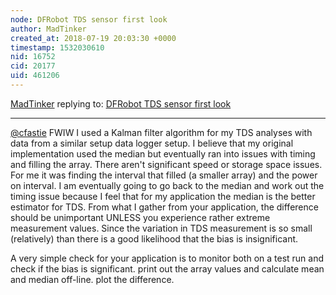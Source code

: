```yaml
---
node: DFRobot TDS sensor first look
author: MadTinker
created_at: 2018-07-19 20:03:30 +0000
timestamp: 1532030610
nid: 16752
cid: 20177
uid: 461206
---
```




[MadTinker](../profile/MadTinker) replying to: [DFRobot TDS sensor first look](../notes/cfastie/07-19-2018/dfrobot-tds-sensor-first-look)

----
[@cfastie](/profile/cfastie) FWIW I used a Kalman filter algorithm for my TDS analyses with data from a similar setup data logger setup.  I believe that my original implementation used the median but eventually ran into issues with timing and filling the array. There aren't significant speed or storage space issues. For me it was finding the interval that filled (a smaller array) and the power on interval.  I am eventually going to go back to the median and work out the timing issue because I feel that for my application the median is the better estimator for TDS. From what I gather from your application, the difference should be unimportant UNLESS you experience rather extreme measurement values. Since the variation in TDS measurement is so small (relatively) than there is a good likelihood that the bias is insignificant.  


A very simple check for your application is to monitor both on a test run and check if the bias is significant.  print out the array values  and calculate mean and median off-line. plot the difference. 